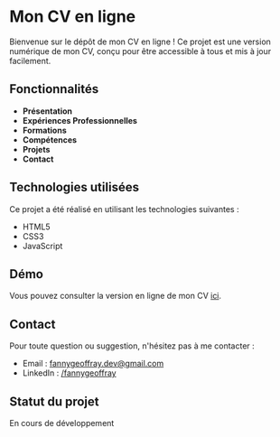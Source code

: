 # Mon CV en ligne

Bienvenue sur le dépôt de mon CV en ligne ! Ce projet est une version numérique de mon CV, conçu pour être accessible à tous et mis à jour facilement.

## Fonctionnalités

- **Présentation**
- **Expériences Professionnelles**
- **Formations**
- **Compétences**
- **Projets**
- **Contact**

## Technologies utilisées

Ce projet a été réalisé en utilisant les technologies suivantes :

- HTML5
- CSS3
- JavaScript

## Démo

Vous pouvez consulter la version en ligne de mon CV [ici](lien_vers_votre_cv_en_ligne).

## Contact

Pour toute question ou suggestion, n'hésitez pas à me contacter :

- Email : [fannygeoffray.dev@gmail.com](mailto:fannygeoffray.dev@gmail.com)
- LinkedIn : [/fannygeoffray](https://www.linkedin.com/in/fannygeoffray/)

## Statut du projet

En cours de développement
